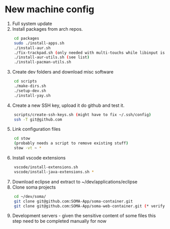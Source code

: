 # New machine config

1. Full system update
2. Install packages from arch repos. 
```bash
    cd packages
    sudo ./install-apps.sh
    ./install-aur.sh
    ./fix-trackpad.sh (only needed with multi-touchs while libinput is sucking...)
    ./install-aur-utils.sh (see list)
    ./install-pacman-utils.sh 
```
3. Create dev folders and download misc software
```bash
    cd scripts
    ./make-dirs.sh
    ./setup-dev.sh
    ./install-yay.sh
```
4. Create a new SSH key, upload it do github and test it.
```bash
    scripts/create-ssh-keys.sh (might have to fix ~/.ssh/config)
    ssh -T git@github.com
```

5. Link configuration files
```bash
    cd stow
    (probably needs a script to remove existing stuff)
    stow -vt ~ *
```
6. Install vscode extensions
```bash
    vscode/install-extensions.sh
    vscode/install-java-extensions.sh *
```
7. Download eclipse and extract to ~/dev/applications/eclipse
8. Clone soma projects
```bash
    cd ~/dev/soma/
    git clone git@github.com:SOMA-App/soma-container.git
    git clone git@github.com:SOMA-App/soma-web-container.git (* verify scripts)
```
9. Development servers - given the sensitive content of some files this step need to be completed manually for now
